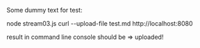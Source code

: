 Some dummy text for test:

node stream03.js
curl --upload-file test.md http://localhost:8080

result in command line console should be => uploaded!